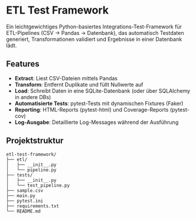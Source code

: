 # ETL Test Framework

Ein leichtgewichtiges Python-basiertes Integrations-Test-Framework für ETL-Pipelines (CSV → Pandas → Datenbank), 
das automatisch Testdaten generiert, Transformationen validiert und Ergebnisse in einer Datenbank lädt.

## Features

- **Extract**: Liest CSV-Dateien mittels Pandas  
- **Transform**: Entfernt Duplikate und füllt Nullwerte auf  
- **Load**: Schreibt Daten in eine SQLite-Datenbank (oder über SQLAlchemy in andere DBs)  
- **Automatisierte Tests**: pytest-Tests mit dynamischen Fixtures (Faker)  
- **Reporting**: HTML-Reports (pytest-html) und Coverage-Reports (pytest-cov)  
- **Log-Ausgabe**: Detaillierte Log-Messages während der Ausführung  

## Projektstruktur

```text
etl-test-framework/
├── etl/
│   ├── __init__.py
│   └── pipeline.py
├── tests/
│   ├── __init__.py
│   └── test_pipeline.py
├── sample.csv
├── main.py
├── pytest.ini
├── requirements.txt
└── README.md

